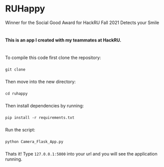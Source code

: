 # RUHappy
Winner for the Social Good Award for HackRU Fall 2021
Detects your Smile

#
**This is an app I created with my teammates at HackRU.**
#

###
To compile this code first clone the repository:
###

```
git clone
```

###
Then move into the new directory:
###

```
cd ruhappy
```


###
Then install dependencies by running:
###

```
pip install -r requirements.txt
```

###
Run the script:
###

```
python Camera_Flask_App.py
```

###
Thats it! Type ```127.0.0.1:5000``` into your url and you will see the application running.
###
